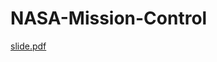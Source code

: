 # NASA-Mission-Control


[slide.pdf](https://github.com/nadiaGincoff/NASA-Mission-Control/files/9975258/slide.pdf)
